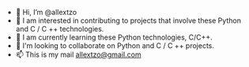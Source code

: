 - 👋 Hi, I’m @allextzo
- 👀 I am interested in contributing to projects that involve these Python and C / C ++ technologies.
- 🌱 I am currently learning these Python technologies, C/C++.
- 💞️ I'm looking to collaborate on Python and C / C ++ projects.
- 📫 This is my mail allextzo@gmail.com

<!---
allextzo/allextzo is a ✨ special ✨ repository because its `README.md` (this file) appears on your GitHub profile.
You can click the Preview link to take a look at your changes.
--->
